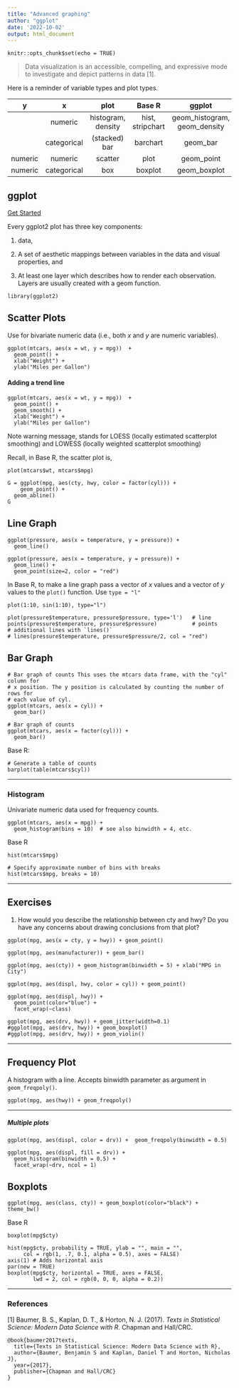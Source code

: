 ```yaml
---
title: "Advanced graphing"
author: "ggplot"
date: '2022-10-02'
output: html_document
---
```


<!-- full stack experience in data collection, aggregation, analysis, visualization, productionization, and monitoring. -->



```{r setup, include=FALSE}
knitr::opts_chunk$set(echo = TRUE)
```

> Data visualization is an accessible, compelling, and expressive mode to investigate and depict patterns in data [1].  

Here is a reminder of variable types and plot types.

|      y      |      x      |        plot        |      Base R      |            ggplot            |
|:-----------:|:-----------:|:------------------:|:----------------:|:----------------------------:|
|             | numeric     | histogram, density | hist, stripchart | geom_histogram, geom_density |
|             | categorical | (stacked) bar      | barchart         | geom_bar                     |
| numeric     | numeric     | scatter            | plot             | geom_point                   |
| numeric     | categorical | box                | boxplot          | geom_boxplot                 |


## ggplot

[Get Started](https://ggplot2-book.org/getting-started.html)

Every ggplot2 plot has three key components:

1. data,

2. A set of aesthetic mappings between variables in the data and visual properties, and

3. At least one layer which describes how to render each observation. Layers are usually created with a geom function.


```{r}
library(ggplot2)
```


## Scatter Plots

Use for bivariate numeric data (i.e., both $x$ and $y$ are numeric variables).  

```{r}
ggplot(mtcars, aes(x = wt, y = mpg))  + 
  geom_point() + 
  xlab("Weight") + 
  ylab("Miles per Gallon")
```

#### Adding a trend line

```{r}
ggplot(mtcars, aes(x = wt, y = mpg))  + 
  geom_point() + 
  geom_smooth() + 
  xlab("Weight") + 
  ylab("Miles per Gallon")
```

Note warning message, stands for LOESS (locally estimated scatterplot smoothing) and LOWESS (locally weighted scatterplot smoothing)

Recall, in Base R, the scatter plot is, 
```{r}
plot(mtcars$wt, mtcars$mpg)
```


```{r}
G = ggplot(mpg, aes(cty, hwy, color = factor(cyl))) +
    geom_point() + 
  geom_abline()
G
```


## Line Graph

```{r}
ggplot(pressure, aes(x = temperature, y = pressure)) +
  geom_line()
```

```{r}
ggplot(pressure, aes(x = temperature, y = pressure)) +
  geom_line() + 
  geom_point(size=2, color = "red")
```

In Base R, to make a line graph pass a vector of $x$ values and a vector of $y$ values to the `plot()` function.  Use `type = "l"`
```{r}
plot(1:10, sin(1:10), type="l")
```

```{r}
plot(pressure$temperature, pressure$pressure, type='l')   # line
points(pressure$temperature, pressure$pressure)           # points
# additional lines with `lines()`
# lines(pressure$temperature, pressure$pressure/2, col = "red")
```



## Bar Graph

```{r}
# Bar graph of counts This uses the mtcars data frame, with the "cyl" column for
# x position. The y position is calculated by counting the number of rows for
# each value of cyl.
ggplot(mtcars, aes(x = cyl)) +
  geom_bar()

# Bar graph of counts
ggplot(mtcars, aes(x = factor(cyl))) +
  geom_bar()
```

Base R:
```{r}
# Generate a table of counts
barplot(table(mtcars$cyl))
```

---



### Histogram

Univariate numeric data used for frequency counts.  

```{r}
ggplot(mtcars, aes(x = mpg)) +
  geom_histogram(bins = 10)  # see also binwidth = 4, etc. 
```



Base R
```{r}
hist(mtcars$mpg)

# Specify approximate number of bins with breaks
hist(mtcars$mpg, breaks = 10)
```



---


## Exercises

1. How would you describe the relationship between cty and hwy? Do you have any concerns about drawing conclusions from that plot?

```{r}
ggplot(mpg, aes(x = cty, y = hwy)) + geom_point()
```
```{r}
ggplot(mpg, aes(manufacturer)) + geom_bar()
```
```{r}
ggplot(mpg, aes(cty)) + geom_histogram(binwidth = 5) + xlab("MPG in City")
```
```{r}
ggplot(mpg, aes(displ, hwy, color = cyl)) + geom_point()
```


```{r}
ggplot(mpg, aes(displ, hwy)) + 
  geom_point(color="blue") + 
  facet_wrap(~class)
```


```{r}
ggplot(mpg, aes(drv, hwy)) + geom_jitter(width=0.1)
#ggplot(mpg, aes(drv, hwy)) + geom_boxplot()
#ggplot(mpg, aes(drv, hwy)) + geom_violin()
```


---



## Frequency Plot

A histogram with a line.  Accepts binwidth parameter as argument in `geom_freqpoly()`.

```{r}
ggplot(mpg, aes(hwy)) + geom_freqpoly()
```

---



##### Multiple plots

```{r}
ggplot(mpg, aes(displ, color = drv)) +  geom_freqpoly(binwidth = 0.5)
```


```{r}
ggplot(mpg, aes(displ, fill = drv)) + 
  geom_histogram(binwidth = 0.5) + 
  facet_wrap(~drv, ncol = 1)
```



## Boxplots

```{r}
ggplot(mpg, aes(class, cty)) + geom_boxplot(color="black") + theme_bw()
```


Base R

```{r}
boxplot(mpg$cty)
```


```{r}
hist(mpg$cty, probability = TRUE, ylab = "", main = "",
     col = rgb(1, .7, 0.1, alpha = 0.5), axes = FALSE)
axis(1) # Adds horizontal axis
par(new = TRUE)
boxplot(mpg$cty, horizontal = TRUE, axes = FALSE,
        lwd = 2, col = rgb(0, 0, 0, alpha = 0.2))
```


---


### References

[1] Baumer, B. S., Kaplan, D. T., & Horton, N. J. (2017). *Texts in Statistical Science: Modern Data Science with R*. Chapman and Hall/CRC.

```
@book{baumer2017texts,
  title={Texts in Statistical Science: Modern Data Science with R},
  author={Baumer, Benjamin S and Kaplan, Daniel T and Horton, Nicholas J},
  year={2017},
  publisher={Chapman and Hall/CRC}
}
```
